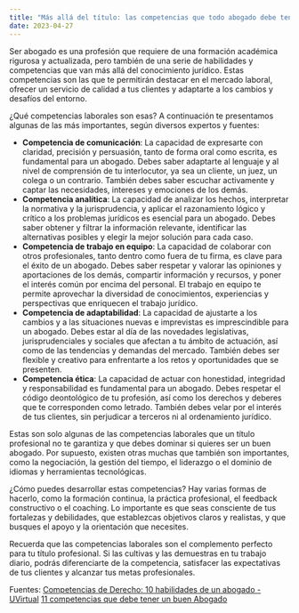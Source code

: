 ```yaml
---
title: "Más allá del título: las competencias que todo abogado debe tener"
date: 2023-04-27
---
```


Ser abogado es una profesión que requiere de una formación académica rigurosa y actualizada, pero también de una serie de habilidades y competencias que van más allá del conocimiento jurídico. Estas competencias son las que te permitirán destacar en el mercado laboral, ofrecer un servicio de calidad a tus clientes y adaptarte a los cambios y desafíos del entorno.

¿Qué competencias laborales son esas? A continuación te presentamos algunas de las más importantes, según diversos expertos y fuentes:

- **Competencia de comunicación**: La capacidad de expresarte con claridad, precisión y persuasión, tanto de forma oral como escrita, es fundamental para un abogado. Debes saber adaptarte al lenguaje y al nivel de comprensión de tu interlocutor, ya sea un cliente, un juez, un colega o un contrario. También debes saber escuchar activamente y captar las necesidades, intereses y emociones de los demás.
- **Competencia analítica**: La capacidad de analizar los hechos, interpretar la normativa y la jurisprudencia, y aplicar el razonamiento lógico y crítico a los problemas jurídicos es esencial para un abogado. Debes saber obtener y filtrar la información relevante, identificar las alternativas posibles y elegir la mejor solución para cada caso.
- **Competencia de trabajo en equipo**: La capacidad de colaborar con otros profesionales, tanto dentro como fuera de tu firma, es clave para el éxito de un abogado. Debes saber respetar y valorar las opiniones y aportaciones de los demás, compartir información y recursos, y poner el interés común por encima del personal. El trabajo en equipo te permite aprovechar la diversidad de conocimientos, experiencias y perspectivas que enriquecen el trabajo jurídico.
- **Competencia de adaptabilidad**: La capacidad de ajustarte a los cambios y a las situaciones nuevas e imprevistas es imprescindible para un abogado. Debes estar al día de las novedades legislativas, jurisprudenciales y sociales que afectan a tu ámbito de actuación, así como de las tendencias y demandas del mercado. También debes ser flexible y creativo para enfrentarte a los retos y oportunidades que se presenten.
- **Competencia ética**: La capacidad de actuar con honestidad, integridad y responsabilidad es fundamental para un abogado. Debes respetar el código deontológico de tu profesión, así como los derechos y deberes que te corresponden como letrado. También debes velar por el interés de tus clientes, sin perjudicar a terceros ni al ordenamiento jurídico.

Estas son solo algunas de las competencias laborales que un título profesional no te garantiza y que debes dominar si quieres ser un buen abogado. Por supuesto, existen otras muchas que también son importantes, como la negociación, la gestión del tiempo, el liderazgo o el dominio de idiomas y herramientas tecnológicas.

¿Cómo puedes desarrollar estas competencias? Hay varias formas de hacerlo, como la formación continua, la práctica profesional, el feedback constructivo o el coaching. Lo importante es que seas consciente de tus fortalezas y debilidades, que establezcas objetivos claros y realistas, y que busques el apoyo y la orientación que necesites.

Recuerda que las competencias laborales son el complemento perfecto para tu título profesional. Si las cultivas y las demuestras en tu trabajo diario, podrás diferenciarte de la competencia, satisfacer las expectativas de tus clientes y alcanzar tus metas profesionales.

Fuentes:
[Competencias de Derecho: 10 habilidades de un abogado - UVirtual](https://blog.uvirtual.org/competencias-laborales-abogados-derecho)
[11 competencias que debe tener un buen Abogado](https://www.todojuristas.com/blog/11-competencias-que-debe-tener-un-buen-abogado/)

